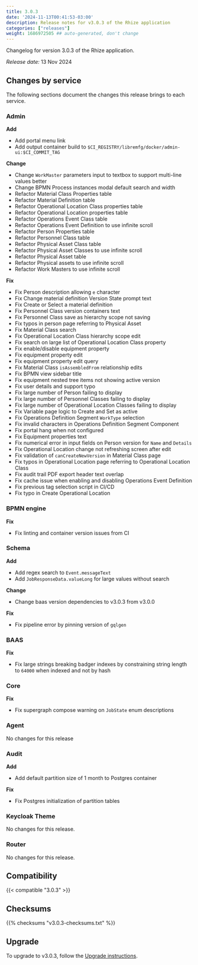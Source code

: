 ```yaml
---
title: 3.0.3
date: '2024-11-13T00:41:53-03:00'
description: Release notes for v3.0.3 of the Rhize application
categories: ["releases"]
weight: 1686972505 ## auto-generated, don't change
---
```


Changelog for version 3.0.3 of the Rhize application.

_Release date:_
13 Nov 2024

## Changes by service

The following sections document the changes this release brings to each service.

### Admin

**Add**
 - Add portal menu link
 - Add output container build to `$CI_REGISTRY/libremfg/docker/admin-ui:$CI_COMMIT_TAG`

**Change**
 - Change `WorkMaster` parameters input to textbox to support multi-line values better
 - Change BPMN Process instances modal default search and width
 - Refactor Material Class Properties table
 - Refactor Material Definition table
 - Refactor Operational Location Class properties table 
 - Refactor Operational Location properties table 
 - Refactor Operations Event Class table
 - Refactor Operations Event Definition to use infinite scroll
 - Refactor Person Properties table
 - Refactor Personnel Class table
 - Refactor Physical Asset Class table
 - Refactor Physical Asset Classes to use infinite scroll
 - Refactor Physical Asset table
 - Refactor Physical assets to use infinite scroll
 - Refactor Work Masters to use infinite scroll
 
**Fix**

 - Fix Person description allowing `e` character
 - Fix Change material definition Version State prompt text
 - Fix Create or Select a material definition
 - Fix Personnel Class version containers text
 - Fix Personnel Class save as hierarchy scope not saving
 - Fix typos in person page referring to Physical Asset
 - Fix Material Class search
 - Fix Operational Location Class hierarchy scope edit
 - Fix search on large list of Operational Location Class property
 - Fix enable/disable equipment property
 - Fix equipment property edit
 - Fix equipment property edit query
 - Fix Material Class `isAssembledFrom` relationship edits
 - Fix BPMN view sidebar title
 - Fix equipment nested tree items not showing active version
 - Fix user details and support typo
 - Fix large number of Person failing to display
 - Fix large number of Personnel Classes failing to display
 - Fix large number of Operational Location Classes failing to display
 - Fix Variable page logic to Create and Set as active
 - Fix Operations Definition Segment `WorkType` selection
 - Fix invalid characters in Operations Definition Segment Component
 - Fix portal hang when not configured
 - Fix Equipment properties text
 - Fix numerical error in input fields on Person version for `Name` and `Details`
 - Fix Operational Location change not refreshing screen after edit
 - Fix validation of `canCreateNewVersion` in Material Class page
 - Fix typos in Operational Location page referring to Operational Location Class
 - Fix audit trail PDF export header text overlap
 - Fix cache issue when enabling and disabling Operations Event Definition
 - Fix previous tag selection script in CI/CD
 - Fix typo in Create Operational Location
 
### BPMN engine
 
**Fix**
 - Fix linting and container version issues from CI

### Schema

**Add**
- Add regex search to `Event.messageText`
- Add `JobResponseData.valueLong` for large values without search


**Change**
 - Change baas version dependencies to v3.0.3 from v3.0.0

**Fix**
 - Fix pipeline error by pinning version of `gqlgen`


### BAAS

**Fix**
 - Fix large strings breaking badger indexes by constraining string length to `64000` when indexed and not by hash


### Core

**Fix**
 - Fix supergraph compose warning on `JobState` enum descriptions


### Agent

No changes for this release


### Audit


**Add**
- Add default partition size of 1 month to Postgres container

**Fix**
- Fix Postgres initialization of partition tables


### Keycloak Theme

No changes for this release.
  
### Router

No changes for this release.

## Compatibility

{{< compatible "3.0.3" >}}

## Checksums

{{% checksums "v3.0.3-checksums.txt"  %}}

## Upgrade

To upgrade to v3.0.3, follow the [Upgrade instructions](/deploy/upgrade).


